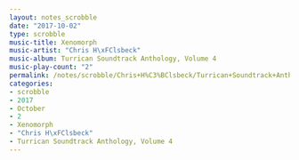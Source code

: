 ```yaml
---
layout: notes_scrobble
date: "2017-10-02"
type: scrobble
music-title: Xenomorph
music-artist: "Chris H\xFClsbeck"
music-album: Turrican Soundtrack Anthology, Volume 4
music-play-count: "2"
permalink: /notes/scrobble/Chris+H%C3%BClsbeck/Turrican+Soundtrack+Anthology%2C+Volume+4/baabcd637cbf587ffea3d48e2974c17d04b60786.html
categories:
- scrobble
- 2017
- October
- 2
- Xenomorph
- "Chris H\xFClsbeck"
- Turrican Soundtrack Anthology, Volume 4
---
```

